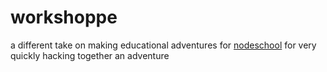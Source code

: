 # workshoppe

a different take on making educational adventures for
[nodeschool](http://nodeschool.io) for very quickly hacking together an
adventure


